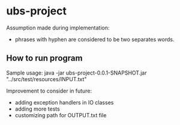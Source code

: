 # ubs-project

Assumption made during implementation:
 - phrases with hyphen are considered to be two separates words.
 
 ## How to run program
 
 Sample usage:
 java -jar ubs-project-0.0.1-SNAPSHOT.jar "../src/test/resources/INPUT.txt" 


Improvement to consider in future:
 - adding exception handlers in IO classes
 - adding more tests
 - customizing path for OUTPUT.txt file
